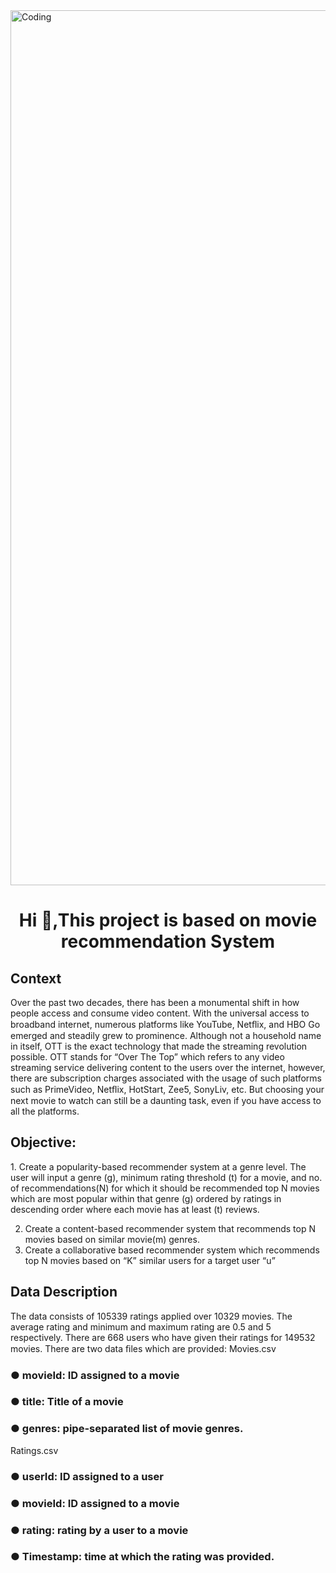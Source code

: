 <img align="center" alt="Coding" width="1400" src="https://encrypted-tbn0.gstatic.com/images?q=tbn:ANd9GcQY7K7GQSxQNLY09wbsGmG2hcfhwU8MhobQyA&usqp=CAU">
<h1 align="center">Hi 👋,This project is based on movie recommendation System</h1>
<h2>Context</h2>
<p> Over the past two decades, there has been a monumental shift in how people access and consume video content. With the universal access to broadband internet, numerous platforms like YouTube, Netﬂix, and HBO Go emerged and steadily grew to prominence. Although not a household name in itself, OTT is the exact technology that made the streaming revolution possible. OTT stands for “Over The Top” which refers to any video streaming service delivering content to the users over the internet, however, there are subscription charges associated with the usage of such platforms such as PrimeVideo, Netﬂix, HotStart, Zee5, SonyLiv, etc. But choosing your next movie to watch can still be a daunting task, even if you have access to all the platforms. </p>
<h2>Objective:</h2> 
1. Create a popularity-based recommender system at a genre level. The user will input a genre (g), minimum rating threshold (t) for a movie, and no. of recommendations(N) for which it should be recommended top N movies which are most popular within that genre (g) ordered by ratings in descending order where each movie has at least (t) reviews.   

2. Create a content-based recommender system that recommends top N movies based on similar movie(m) genres.
3. Create a collaborative based recommender system which recommends top N movies based on “K” similar users for a target user “u”
<h2>Data Description</h2>
<p>The data consists of 105339 ratings applied over 10329 movies. The average rating and minimum and maximum rating are 0.5 and 5 respectively. There are 668 users who have given their ratings for 149532 movies. 
There are two data ﬁles which are provided: 
Movies.csv 
<h3>● movieId: ID assigned to a movie </h3>
<h3>● title: Title of a movie </h3>
<h3>● genres: pipe-separated list of movie genres. </h3>
Ratings.csv 
<h3>● userId: ID assigned to a user </h3>
<h3>● movieId: ID assigned to a movie </h3>
<h3>● rating: rating by a user to a movie </h3>
<h3>● Timestamp: time at which the rating was provided. </h3>
